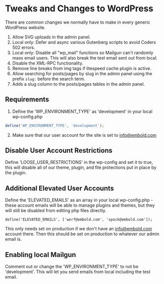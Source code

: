 # Tweaks and Changes to WordPress

There are common changes we normally have to make in every generic WordPress website.

1. Allow SVG uploads in the admin panel.
2. Local only: Defer and async various Gutenberg scripts to avoid Coders 502 errors.
3. Local only: Disable all "wp_mail" functions so Mailgun can't randomly mass email users. This will also break the test
email sent out from local.
4. Disable the XML-RPC functionality.
5. Remove line breaks from img tags if litespeed cache plugin is active.
6. Allow searching for posts/pages by slug in the admin panel using the prefix `slug:` before the search term.
7. Adds a slug column to the posts/pages tables in the admin panel.

## Requirements

1. Define the 'WP_ENVIRONMENT_TYPE' as 'development' in your local wp-config.php

```php
define('WP_ENVIRONMENT_TYPE', 'development');
```

2. Make sure that our user account for the site is set to info@embold.com

## Disable User Account Restrictions

Define 'LOOSE_USER_RESTRICTIONS' in the wp-config and set it to true, this will disable all of our theme, plugin, and
file protections put in place by the plugin.

## Additional Elevated User Accounts

Define the 'ELEVATED_EMAILS' as an array in your local wp-config.php - these account emails will be able to manage plugins
and themes, but they will still be disabled from editing php files directly.

`define('ELEVATED_EMAILS', ['worf@embold.com', 'spock@embold.com']);`

This only needs set on production if we don't have an info@embold.com account there. Then this should be set on production to
whatever our admin email is.

## Enabling local Mailgun

Comment out or change the 'WP_ENVIRONMENT_TYPE' to not be 'development'. This will let you send emails from local including
the test email.
